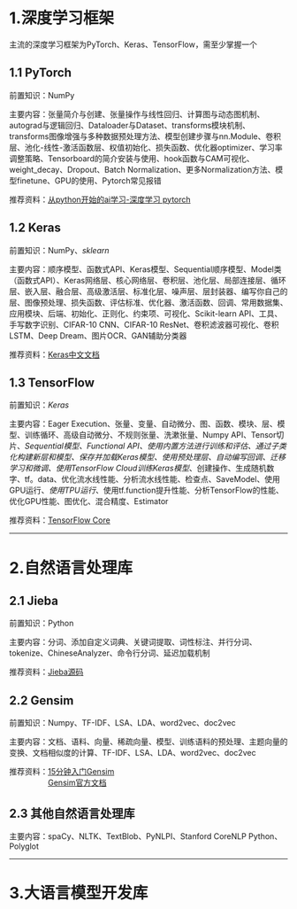 # 1.深度学习框架
主流的深度学习框架为PyTorch、Keras、TensorFlow，需至少掌握一个

## 1.1 PyTorch
前置知识：NumPy  

主要内容：张量简介与创建、张量操作与线性回归、计算图与动态图机制、autograd与逻辑回归、Dataloader与Dataset、transforms模块机制、transforms图像增强与多种数据预处理方法、模型创建步骤与nn.Module、卷积层、池化-线性-激活函数层、权值初始化、损失函数、优化器optimizer、学习率调整策略、Tensorboard的简介安装与使用、hook函数与CAM可视化、weight_decay、Dropout、Batch Normalization、更多Normalization方法、模型finetune、GPU的使用、Pytorch常见报错  

推荐资料：[从python开始的ai学习-深度学习 pytorch](https://github.com/Discrete-Mathematics/ai-self-learning/tree/main/%E4%BB%8Epython%E5%BC%80%E5%A7%8B%E7%9A%84ai%E5%AD%A6%E4%B9%A0/%E6%B7%B1%E5%BA%A6%E5%AD%A6%E4%B9%A0%20pytorch)

## 1.2 Keras
前置知识：NumPy、*sklearn*  

主要内容：顺序模型、函数式API、Keras模型、Sequential顺序模型、Model类（函数式API）、Keras网络层、核心网络层、卷积层、池化层、局部连接层、循环层、嵌入层、融合层、高级激活层、标准化层、噪声层、层封装器、编写你自己的层、图像预处理、损失函数、评估标准、优化器、激活函数、回调、常用数据集、应用模块、后端、初始化、正则化、约束项、可视化、Scikit-learn API、工具、手写数字识别、CIFAR-10 CNN、CIFAR-10 ResNet、卷积滤波器可视化、卷积LSTM、Deep Dream、图片OCR、GAN辅助分类器

推荐资料：[Keras中文文档](https://keras-zh.readthedocs.io/)

## 1.3 TensorFlow
前置知识：*Keras*

主要内容：Eager Execution、张量、变量、自动微分、图、函数、模块、层、模型、训练循环、高级自动微分、不规则张量、洗漱张量、Numpy API、Tensor切片、*Sequential模型、Functional API、使用内置方法进行训练和评估、通过子类化构建新层和模型、保存并加载Keras模型、使用预处理层、自动编写回调、迁移学习和微调、使用TensorFlow Cloud训练Keras模型*、创建操作、生成随机数字、tf。data、优化流水线性能、分析流水线性能、检查点、SaveModel、使用GPU运行、*使用TPU运行*、使用tf.function提升性能、分析TensorFlow的性能、优化GPU性能、图优化、混合精度、Estimator  

推荐资料：[TensorFlow Core](https://tensorflow.google.cn/guide?hl=zh-cn)

---
# 2.自然语言处理库

## 2.1 Jieba
前置知识：Python  

主要内容：分词、添加自定义词典、关键词提取、词性标注、并行分词、tokenize、ChineseAnalyzer、命令行分词、延迟加载机制  

推荐资料：[Jieba源码](https://github.com/fxsjy/jieba)  

## 2.2 Gensim
前置知识：Numpy、TF-IDF、LSA、LDA、word2vec、doc2vec  

主要内容：文档、语料、向量、稀疏向量、模型、训练语料的预处理、主题向量的变换、文档相似度的计算、TF-IDF、LSA、LDA、word2vec、doc2vec  

推荐资料：[15分钟入门Gensim](https://zhuanlan.zhihu.com/p/37175253)  
　　　　　[Gensim官方文档](https://radimrehurek.com/gensim/auto_examples/index.html#documentation)

## 2.3 其他自然语言处理库
主要内容：spaCy、NLTK、TextBlob、PyNLPI、Stanford CoreNLP Python、Polyglot

---
# 3.大语言模型开发库

